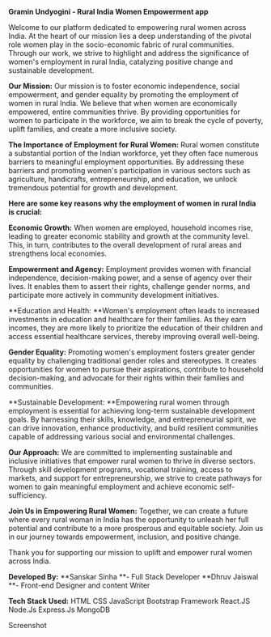 **Gramin Undyogini - Rural India Women Empowerment app**

Welcome to our platform dedicated to empowering rural women across India. At the heart of our mission lies a deep understanding of the pivotal role women play in the socio-economic fabric of rural communities. Through our work, we strive to highlight and address the significance of women's employment in rural India, catalyzing positive change and sustainable development.

**Our Mission:**
Our mission is to foster economic independence, social empowerment, and gender equality by promoting the employment of women in rural India. We believe that when women are economically empowered, entire communities thrive. By providing opportunities for women to participate in the workforce, we aim to break the cycle of poverty, uplift families, and create a more inclusive society.

**The Importance of Employment for Rural Women:**
Rural women constitute a substantial portion of the Indian workforce, yet they often face numerous barriers to meaningful employment opportunities. By addressing these barriers and promoting women's participation in various sectors such as agriculture, handicrafts, entrepreneurship, and education, we unlock tremendous potential for growth and development.

**Here are some key reasons why the employment of women in rural India is crucial:**

**Economic Growth:** When women are employed, household incomes rise, leading to greater economic stability and growth at the community level. This, in turn, contributes to the overall development of rural areas and strengthens local economies.

**Empowerment and Agency:** Employment provides women with financial independence, decision-making power, and a sense of agency over their lives. It enables them to assert their rights, challenge gender norms, and participate more actively in community development initiatives.

**Education and Health: **Women's employment often leads to increased investments in education and healthcare for their families. As they earn incomes, they are more likely to prioritize the education of their children and access essential healthcare services, thereby improving overall well-being.

**Gender Equality:** Promoting women's employment fosters greater gender equality by challenging traditional gender roles and stereotypes. It creates opportunities for women to pursue their aspirations, contribute to household decision-making, and advocate for their rights within their families and communities.

**Sustainable Development: **Empowering rural women through employment is essential for achieving long-term sustainable development goals. By harnessing their skills, knowledge, and entrepreneurial spirit, we can drive innovation, enhance productivity, and build resilient communities capable of addressing various social and environmental challenges.


**Our Approach:**
We are committed to implementing sustainable and inclusive initiatives that empower rural women to thrive in diverse sectors. Through skill development programs, vocational training, access to markets, and support for entrepreneurship, we strive to create pathways for women to gain meaningful employment and achieve economic self-sufficiency.


**Join Us in Empowering Rural Women:**
Together, we can create a future where every rural woman in India has the opportunity to unleash her full potential and contribute to a more prosperous and equitable society. Join us in our journey towards empowerment, inclusion, and positive change.


Thank you for supporting our mission to uplift and empower rural women across India.


**Developed By:**
**Sanskar Sinha **- Full Stack Developer
**Dhruv Jaiswal **- Front-end Designer and content Writer


**Tech Stack Used:**
HTML
CSS
JavaScript
Bootstrap Framework
React.JS
Node.Js
Express.Js
MongoDB

Screenshot

